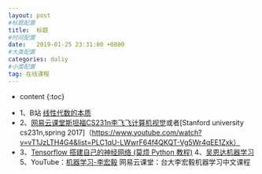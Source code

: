 ```yaml
---
layout: post
#标题配置
title:  标题
#时间配置
date:   2019-01-25 23:31:00 +0800
#大类配置
categories: daliy
#小类配置
tag: 在线课程
---
```


* content
{:toc}



+ 1、B站 [线性代数的本质](https://www.bilibili.com/video/av6731067/)
+ 2、[网易云课堂斯坦福CS231n李飞飞计算机视觉](https://study.163.com/course/courseMain.htm?courseId=1003223001)或者[Stanford university cs231n,spring 2017]（https://www.youtube.com/watch?v=vT1JzLTH4G4&list=PLC1qU-LWwrF64f4QKQT-Vg5Wr4qEE1Zxk）
+ 3、[Tensorflow 搭建自己的神经网络 (莫烦 Python 教程)](https://www.bilibili.com/video/av16001891?p=2)
4、[吴恩达机器学习](https://study.163.com/course/courseMain.htm?courseId=1004570029)
5、YouTube：[机器学习-李宏毅](https://www.youtube.com/playlist?list=PLqpH5_OnJdN7cr9x-w96Fr-20mep7LSkx)  网易云课堂：台大李宏毅机器学习中文课程